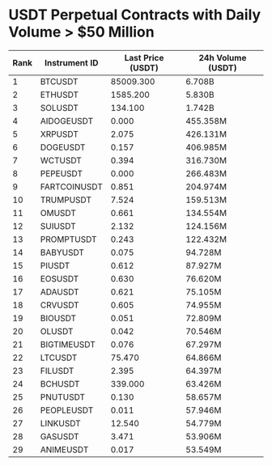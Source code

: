 # USDT Perpetual Contracts with Daily Volume > $50 Million

| Rank | Instrument ID | Last Price (USDT) | 24h Volume (USDT) |
|------|---------------|-------------------|-------------------|
| 1 | BTCUSDT | 85009.300 | 6.708B |
| 2 | ETHUSDT | 1585.200 | 5.830B |
| 3 | SOLUSDT | 134.100 | 1.742B |
| 4 | AIDOGEUSDT | 0.000 | 455.358M |
| 5 | XRPUSDT | 2.075 | 426.131M |
| 6 | DOGEUSDT | 0.157 | 406.985M |
| 7 | WCTUSDT | 0.394 | 316.730M |
| 8 | PEPEUSDT | 0.000 | 266.483M |
| 9 | FARTCOINUSDT | 0.851 | 204.974M |
| 10 | TRUMPUSDT | 7.524 | 159.513M |
| 11 | OMUSDT | 0.661 | 134.554M |
| 12 | SUIUSDT | 2.132 | 124.156M |
| 13 | PROMPTUSDT | 0.243 | 122.432M |
| 14 | BABYUSDT | 0.075 | 94.728M |
| 15 | PIUSDT | 0.612 | 87.927M |
| 16 | EOSUSDT | 0.630 | 76.620M |
| 17 | ADAUSDT | 0.621 | 75.105M |
| 18 | CRVUSDT | 0.605 | 74.955M |
| 19 | BIOUSDT | 0.051 | 72.809M |
| 20 | OLUSDT | 0.042 | 70.546M |
| 21 | BIGTIMEUSDT | 0.076 | 67.297M |
| 22 | LTCUSDT | 75.470 | 64.866M |
| 23 | FILUSDT | 2.395 | 64.397M |
| 24 | BCHUSDT | 339.000 | 63.426M |
| 25 | PNUTUSDT | 0.130 | 58.657M |
| 26 | PEOPLEUSDT | 0.011 | 57.946M |
| 27 | LINKUSDT | 12.540 | 54.779M |
| 28 | GASUSDT | 3.471 | 53.906M |
| 29 | ANIMEUSDT | 0.017 | 53.549M |

